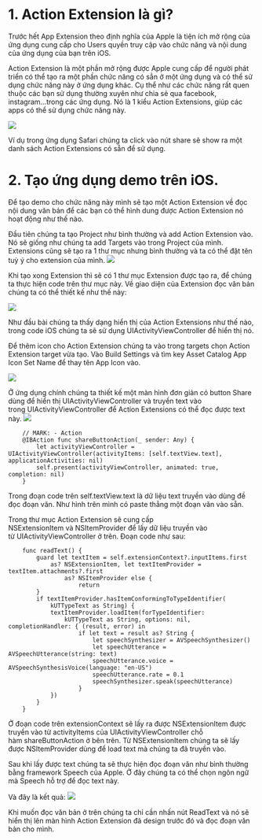 # 1. Action Extension là gì?
Trước hết App Extension theo định nghĩa của Apple là tiện ích mở rộng của ứng dụng cung cấp cho Users quyền truy cập vào chức năng và nội dung của ứng dụng của bạn trên iOS.

Action Extension là một phần mở rộng được Apple cung cấp để người phát triển có thể tạo ra một phần chức năng có sẳn ở một ứng dụng và có thể sử dụng chức năng này ở ứng dụng khác. Cụ thể như các chức năng rất quen thuộc các bạn sử dụng thường xuyên như chia sẻ qua facebook, instagram...trong các ứng dụng. Nó là 1 kiểu Action Extensions, giúp các apps có thể sử dụng chức năng này.

![](https://images.viblo.asia/5cec86d2-774e-45f8-91e2-30c4d07d6d34.png)

Ví dụ trong ứng dụng Safari chúng ta click vào nút share sẽ show ra một danh sách Action Extensions có sẵn để sử dụng.

# 2. Tạo ứng dụng demo trên iOS.
Để tạo demo cho chức năng này mình sẽ tạo một Action Extension về đọc nội dung văn bản để các bạn có thể hình dung được Action Extension nó hoạt động như thế nào.

Đầu tiên chúng ta tạo Project như bình thường và add Action Extension vào. Nó sẽ giống như chúng ta add Targets vào trong Project của mình. Extensions cũng sẽ tạo ra 1 thư mục nhưng bình thường và ta có thể đặt tên tuỳ ý cho extension của mình.
![](https://images.viblo.asia/8e410e52-8dbd-41b8-9d1f-7d4d7bc893de.png)


Khi tạo xong Extension thì sẽ có 1 thư mục Extension được tạo ra, để chúng ta thực hiện code trên thư mục này. Về giao diện của Extension đọc văn bản chúng ta có thể thiết kế như thế này:

![](https://images.viblo.asia/7f094908-d61f-4514-b5bc-ac5a8dedd2f8.png)

Như đầu bài chúng ta thấy dạng hiển thị của Action Extensions như thế nào, trong code iOS chúng ta sẽ sử dụng UIActivityViewController để hiển thị nó.

Để thêm icon cho Action Extension chúng ta vào trong targets chọn Action Extension target vừa tạo. Vào Build Settings và tìm key Asset Catalog App Icon Set Name để thay tên App Icon vào.

![](https://images.viblo.asia/b19b7285-f559-4a9e-b705-59e526919123.png)

Ở ứng dụng chính chúng ta thiết kế một màn hình đơn giản có button Share dùng để hiển thị UIActivityViewController và truyền text vào trong UIActivityViewController để Action Extensions có thể đọc được text này.
![](https://images.viblo.asia/6765445b-b270-4c2c-96d9-82472570f9f3.png)

```
    // MARK: - Action
    @IBAction func shareButtonAction(_ sender: Any) {
        let activityViewController = UIActivityViewController(activityItems: [self.textView.text], applicationActivities: nil)
        self.present(activityViewController, animated: true, completion: nil)
    }
```
Trong đoạn code trên self.textView.text là dữ liệu text truyền vào dùng đề đọc đoạn văn. Như hình trên mình có paste thẳng một đoạn văn vào sẵn.

Trong thư mục Action Extension sẽ cung cấp  NSExtensionItem và NSItemProvider để lấy dữ liệu truyền vào từ UIActivityViewController ở trên. Đoạn code như sau:
```
    func readText() {
        guard let textItem = self.extensionContext?.inputItems.first
            as? NSExtensionItem, let textItemProvider = textItem.attachments?.first
                as? NSItemProvider else {
                    return
        }
        if textItemProvider.hasItemConformingToTypeIdentifier(
            kUTTypeText as String) {
            textItemProvider.loadItem(forTypeIdentifier:
                kUTTypeText as String, options: nil, completionHandler: { (result, error) in
                    if let text = result as? String {
                        let speechSynthesizer = AVSpeechSynthesizer()
                        let speechUtterance = AVSpeechUtterance(string: text)
                        speechUtterance.voice = AVSpeechSynthesisVoice(language: "en-US")
                        speechUtterance.rate = 0.1
                        speechSynthesizer.speak(speechUtterance)
                    }
            })
        }
    }
```
Ở đoạn code trên extensionContext sẽ lấy ra được NSExtensionItem được truyền vào từ activityItems của UIActivityViewController chỗ hàm shareButtonAction ở bên trên. Từ NSExtensionItem chúng ta sẽ lấy được NSItemProvider dùng để load text mà chúng ta đã truyền vào.

Sau khi lấy được text chúng ta sẽ thực hiện đọc đoạn văn như bình thường bằng framework Speech của Apple. Ở đây chúng ta có thể chọn ngôn ngữ mà Speech hỗ trợ để đọc text này.

Và đây là kết quả:
![](https://images.viblo.asia/5b526327-7c7a-44eb-aa27-e7e83de89ec2.png)


Khi muốn đọc văn bản ở trên chúng ta chỉ cần nhấn nút ReadText và nó sẽ hiển thị lên màn hình Action Extension đã design trước đó và đọc đoạn văn bản cho mình.